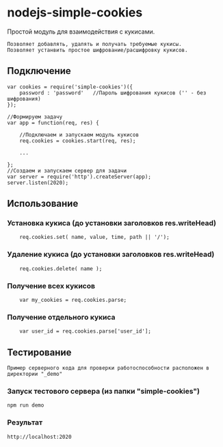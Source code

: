 # nodejs-simple-cookies
Простой модуль для взаимодействия с кукисами.
```
Позволяет добавлять, удалять и получать требуемые кукисы.
Позволяет устанвить простое шифрование/расшифровку кукисов.
```

## Подключение
```JS
var cookies = require('simple-cookies')({
	password : 'password' 	//Пароль шифрования кукисов ('' - без шифрования)
});

//Формируем задачу
var app = function(req, res) {
	
	//Подключаем и запускаем модуль кукисов
	req.cookies = cookies.start(req, res);

	...
	
};
//Создаем и запускаем сервер для задачи
var server = require('http').createServer(app);
server.listen(2020);
```

## Использование

### Установка кукиса (до установки заголовков res.writeHead)
```JS
	req.cookies.set( name, value, time, path || '/');
```

### Удаление кукиса (до установки заголовков res.writeHead)
```JS
	req.cookies.delete( name );
```

### Получение всех кукисов
```JS
	var my_cookies = req.cookies.parse;
```

### Получение отдельного кукиса
```JS
	var user_id = req.cookies.parse['user_id'];
```

## Тестирование
```
Пример серверного кода для проверки работоспособности расположен в директории "_demo"
```
### Запуск тестового сервера (из папки "simple-cookies")
```
npm run demo
```
### Результат
```
http://localhost:2020
```
